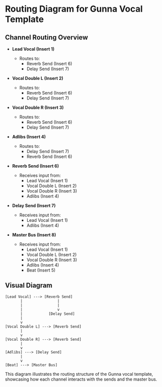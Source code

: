# Routing Diagram for Gunna Vocal Template

## Channel Routing Overview

- **Lead Vocal (Insert 1)**
  - Routes to:
    - Reverb Send (Insert 6)
    - Delay Send (Insert 7)

- **Vocal Double L (Insert 2)**
  - Routes to:
    - Reverb Send (Insert 6)
    - Delay Send (Insert 7)

- **Vocal Double R (Insert 3)**
  - Routes to:
    - Reverb Send (Insert 6)
    - Delay Send (Insert 7)

- **Adlibs (Insert 4)**
  - Routes to:
    - Delay Send (Insert 7)
    - Reverb Send (Insert 6)

- **Reverb Send (Insert 6)**
  - Receives input from:
    - Lead Vocal (Insert 1)
    - Vocal Double L (Insert 2)
    - Vocal Double R (Insert 3)
    - Adlibs (Insert 4)

- **Delay Send (Insert 7)**
  - Receives input from:
    - Lead Vocal (Insert 1)
    - Adlibs (Insert 4)

- **Master Bus (Insert 8)**
  - Receives input from:
    - Lead Vocal (Insert 1)
    - Vocal Double L (Insert 2)
    - Vocal Double R (Insert 3)
    - Adlibs (Insert 4)
    - Beat (Insert 5)

## Visual Diagram

```
[Lead Vocal] ---> [Reverb Send]
       |                |
       |                |
       |                v
       |            [Delay Send]
       |
       v
[Vocal Double L] ---> [Reverb Send]
       |
       v
[Vocal Double R] ---> [Reverb Send]
       |
       v
[Adlibs] ---> [Delay Send]
       |
       v
[Beat] ---> [Master Bus]
``` 

This diagram illustrates the routing structure of the Gunna vocal template, showcasing how each channel interacts with the sends and the master bus.